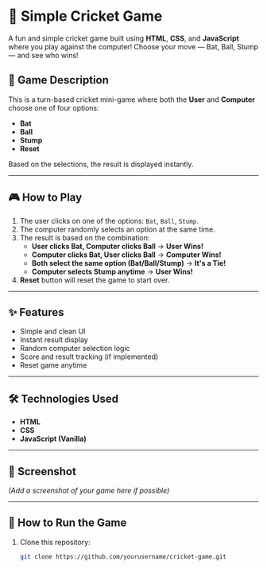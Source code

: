 # 🏏 Simple Cricket Game

A fun and simple cricket game built using **HTML**, **CSS**, and **JavaScript** where you play against the computer! Choose your move — Bat, Ball, Stump — and see who wins!

## 📖 Game Description

This is a turn-based cricket mini-game where both the **User** and **Computer** choose one of four options:

- **Bat**
- **Ball**
- **Stump**
- **Reset**

Based on the selections, the result is displayed instantly.

---

## 🎮 How to Play

1. The user clicks on one of the options: `Bat`, `Ball`, `Stump`.
2. The computer randomly selects an option at the same time.
3. The result is based on the combination:
   - **User clicks Bat, Computer clicks Ball** → **User Wins!**
   - **Computer clicks Bat, User clicks Ball** → **Computer Wins!**
   - **Both select the same option (Bat/Ball/Stump)** → **It's a Tie!**
   - **Computer selects Stump anytime** → **User Wins!**
4. **Reset** button will reset the game to start over.

---

## ✨ Features

- Simple and clean UI
- Instant result display
- Random computer selection logic
- Score and result tracking (if implemented)
- Reset game anytime

---

## 🛠️ Technologies Used

- **HTML**
- **CSS**
- **JavaScript (Vanilla)**

---

## 📸 Screenshot

*(Add a screenshot of your game here if possible)*

---

## 📂 How to Run the Game

1. Clone this repository:
   ```bash
   git clone https://github.com/yourusername/cricket-game.git
